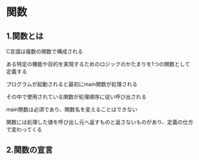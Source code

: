 # 関数

## 1.関数とは
C言語は複数の関数で構成される

ある特定の機能や目的を実現するためのロジックのかたまりを1つの関数として定義する

プログラムが起動されると最初にmain関数が処理される

その中で使用されている関数が処理順序に従い呼び出される

main関数は必須であり、関数名を変えることはできない

関数には処理した値を呼び出し元へ返すものと返さないものがあり、定義の仕方で変わってくる

## 2.関数の宣言

